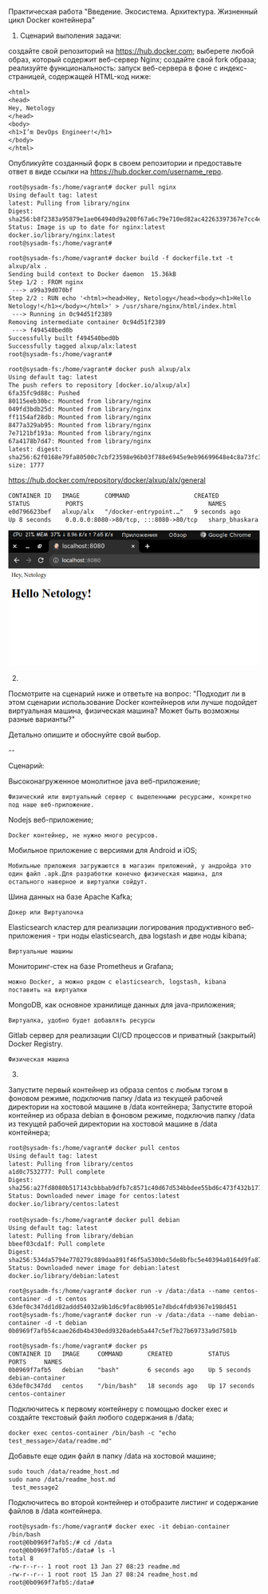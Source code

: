 Практическая работа "Введение. Экосистема. Архитектура. Жизненный цикл Docker контейнера"

1. Сценарий выполения задачи:

создайте свой репозиторий на https://hub.docker.com;
выберете любой образ, который содержит веб-сервер Nginx;
создайте свой fork образа;
реализуйте функциональность: запуск веб-сервера в фоне с индекс-страницей, содержащей HTML-код ниже:
```
<html>
<head>
Hey, Netology
</head>
<body>
<h1>I’m DevOps Engineer!</h1>
</body>
</html>
```
Опубликуйте созданный форк в своем репозитории и предоставьте ответ в виде ссылки на https://hub.docker.com/username_repo.

```
root@sysadm-fs:/home/vagrant# docker pull nginx
Using default tag: latest
latest: Pulling from library/nginx
Digest: sha256:b8f2383a95879e1ae064940d9a200f67a6c79e710ed82ac42263397367e7cc4e
Status: Image is up to date for nginx:latest
docker.io/library/nginx:latest
root@sysadm-fs:/home/vagrant#
```
```
root@sysadm-fs:/home/vagrant# docker build -f dockerfile.txt -t alxup/alx .
Sending build context to Docker daemon  15.36kB
Step 1/2 : FROM nginx
 ---> a99a39d070bf
Step 2/2 : RUN echo '<html><head>Hey, Netology</head><body><h1>Hello Netology!</h1></body></html>' > /usr/share/nginx/html/index.html
 ---> Running in 0c94d51f2389
Removing intermediate container 0c94d51f2389
 ---> f494540bed0b
Successfully built f494540bed0b
Successfully tagged alxup/alx:latest
root@sysadm-fs:/home/vagrant#
```
```
root@sysadm-fs:/home/vagrant# docker push alxup/alx
Using default tag: latest
The push refers to repository [docker.io/alxup/alx]
6fa35fc9d88c: Pushed 
80115eeb30bc: Mounted from library/nginx 
049fd3bdb25d: Mounted from library/nginx 
ff1154af28db: Mounted from library/nginx 
8477a329ab95: Mounted from library/nginx 
7e7121bf193a: Mounted from library/nginx 
67a4178b7d47: Mounted from library/nginx 
latest: digest: sha256:62f0168e79fa80500c7cbf23598e96b03f788e6945e9eb96699648e4c8a73fc3 size: 1777
```

https://hub.docker.com/repository/docker/alxup/alx/general 
```
CONTAINER ID   IMAGE       COMMAND                  CREATED          STATUS          PORTS                                   NAMES
e0d796623bef   alxup/alx   "/docker-entrypoint.…"   9 seconds ago    Up 8 seconds    0.0.0.0:8080->80/tcp, :::8080->80/tcp   sharp_bhaskara 
```
![screenshot](https://github.com/AlxUp/devops-netology/blob/master/docker/alx.png)

2. 
Посмотрите на сценарий ниже и ответьте на вопрос: "Подходит ли в этом сценарии использование Docker контейнеров или лучше подойдет виртуальная машина, физическая машина? Может быть возможны разные варианты?"

Детально опишите и обоснуйте свой выбор.

--

Сценарий:

Высоконагруженное монолитное java веб-приложение;
```
Физический или виртуальный сервер с выделенными ресурсами, конкретно под наше веб-приложение.
```
Nodejs веб-приложение;
```
Docker контейнер, не нужно много ресурсов.
```
Мобильное приложение c версиями для Android и iOS;

```
Мобильные приложеия загружаются в магазин приложений, у андройда это один файл .apk.Для разработки конечно физическая машина, для остального наверное и виртуалки сойдут. 
```
Шина данных на базе Apache Kafka;
```
Докер или Виртуалочка
```
Elasticsearch кластер для реализации логирования продуктивного веб-приложения - три ноды elasticsearch, два logstash и две ноды kibana;
```
Виртуальные машины
```
Мониторинг-стек на базе Prometheus и Grafana;
```
можно Docker, а можно рядом с elasticsearch, logstash, kibana поставить на виртуалки
```
MongoDB, как основное хранилище данных для java-приложения;
```
Виртуалка, удобно будет добавлять ресурсы
```
Gitlab сервер для реализации CI/CD процессов и приватный (закрытый) Docker Registry.
```
Физическая машина
```
3. 
Запустите первый контейнер из образа centos c любым тэгом в фоновом режиме, подключив папку /data из текущей рабочей директории на хостовой машине в /data контейнера;
Запустите второй контейнер из образа debian в фоновом режиме, подключив папку /data из текущей рабочей директории на хостовой машине в /data контейнера;
```
root@sysadm-fs:/home/vagrant# docker pull centos
Using default tag: latest
latest: Pulling from library/centos
a1d0c7532777: Pull complete 
Digest: sha256:a27fd8080b517143cbbbab9dfb7c8571c40d67d534bbdee55bd6c473f432b177
Status: Downloaded newer image for centos:latest
docker.io/library/centos:latest

root@sysadm-fs:/home/vagrant# docker pull debian
Using default tag: latest
latest: Pulling from library/debian
bbeef03cda1f: Pull complete 
Digest: sha256:534da5794e770279c889daa891f46f5a530b0c5de8bfbc5e40394a0164d9fa87
Status: Downloaded newer image for debian:latest
docker.io/library/debian:latest
```

```
root@sysadm-fs:/home/vagrant# docker run -v /data:/data --name centos-container -d -t centos
63def0c347dd1d02addd54032a9b1d6c9fac8b9051e7dbdc4fdb9367e198d451
root@sysadm-fs:/home/vagrant# docker run -v /data:/data --name debian-container -d -t debian
0b0969f7afb54caae26db4b430edd9320adeb5a447c5ef7b27b69733a9d7501b
```
```
root@sysadm-fs:/home/vagrant# docker ps
CONTAINER ID   IMAGE     COMMAND       CREATED          STATUS          PORTS     NAMES
0b0969f7afb5   debian    "bash"        6 seconds ago    Up 5 seconds              debian-container
63def0c347dd   centos    "/bin/bash"   18 seconds ago   Up 17 seconds             centos-container
```
Подключитесь к первому контейнеру с помощью docker exec и создайте текстовый файл любого содержания в /data;
```
docker exec centos-container /bin/bash -c "echo test_message>/data/readme.md"
```
Добавьте еще один файл в папку /data на хостовой машине;
```
sudo touch /data/readme_host.md
sudo nano /data/readme_host.md
 test_message2
```
Подключитесь во второй контейнер и отобразите листинг и содержание файлов в /data контейнера.
```
root@sysadm-fs:/home/vagrant# docker exec -it debian-container /bin/bash
root@0b0969f7afb5:/# cd /data
root@0b0969f7afb5:/data# ls -l
total 8
-rw-r--r-- 1 root root 13 Jan 27 08:23 readme.md
-rw-r--r-- 1 root root 15 Jan 27 08:24 readme_host.md
root@0b0969f7afb5:/data# 
```
```

